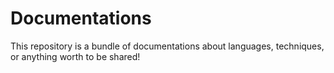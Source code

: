 # Documentations

This repository is a bundle of documentations about languages, techniques, or anything worth to be shared!
